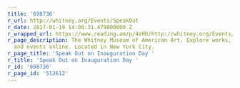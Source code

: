 ```yaml
---
title: '698736'
r_url: http://whitney.org/Events/SpeakOut
r_date: 2017-01-19 14:08:31.479000000 Z
r_wrapped_url: https://www.reading.am/p/4zHb/http://whitney.org/Events/SpeakOut
r_page_description: The Whitney Museum of American Art. Explore works, exhibitions,
  and events online. Located in New York City.
r_page_title: 'Speak Out on Inauguration Day '
r_title: 'Speak Out on Inauguration Day '
r_id: '698736'
r_page_id: '512612'
---
```


